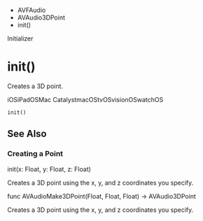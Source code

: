 

- AVFAudio
- AVAudio3DPoint
-  init() 

Initializer

# init()

Creates a 3D point.

iOSiPadOSMac CatalystmacOStvOSvisionOSwatchOS

``` source
init()
```

## See Also

### Creating a Point

init(x: Float, y: Float, z: Float)

Creates a 3D point using the x, y, and z coordinates you specify.

func AVAudioMake3DPoint(Float, Float, Float) -> AVAudio3DPoint

Creates a 3D point using the x, y, and z coordinates you specify.


